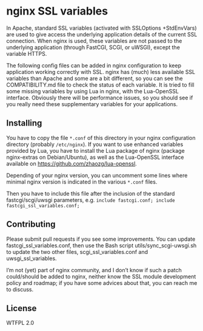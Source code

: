 nginx SSL variables
===================

In Apache, standard SSL variables (activated with SSLOptions +StdEnvVars) are used to give access the underlying application details of the current SSL connection. When nginx is used, these variables are not passed to the underlying application (through FastCGI, SCGI, or uWSGI), except the variable HTTPS.

The following config files can be added in nginx configuration to keep application working correctly with SSL. nginx has (much) less available SSL variables than Apache and some are a bit different, so you can see the COMPATIBILITY.md file to check the status of each variable. It is tried to fill some missing variables by using Lua in nginx, with the Lua-OpenSSL interface. Obviously there will be performance issues, so you should see if you really need these supplementary variables for your applications.

Installing
----------

You have to copy the file `*.conf` of this directory in your nginx configuration directory (probably `/etc/nginx`). If you want to use enhanced variables provided by Lua, you have to install the Lua package of nginx (package nginx-extras on Debian/Ubuntu), as well as the Lua-OpenSSL interface available on https://github.com/zhaozg/lua-openssl.

Depending of your nginx version, you can uncomment some lines where minimal nginx version is indicated in the various `*.conf` files.

Then you have to include this file after the inclusion of the standard fastcgi/scgi/uwsgi parameters, e.g.
``
include fastcgi.conf;
include fastcgi_ssl_variables.conf;
``

Contributing
------------

Please submit pull requests if you see some improvements. You can update fastcgi_ssl_variables.conf, then use the Bash script utils/sync_scgi-uwsgi.sh to update the two other files, scgi_ssl_variables.conf and uwsgi_ssl_variables.

I’m not (yet) part of nginx community, and I don’t know if such a patch could/should be added to nginx, neither know the SSL module development policy and roadmap; if you have some advices about that, you can reach me to discuss.

License
-------

WTFPL 2.0

